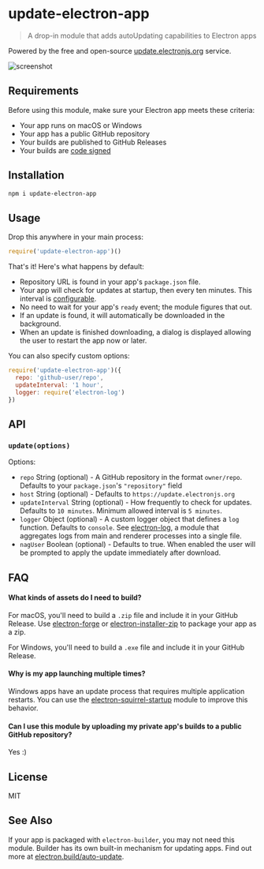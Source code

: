 # update-electron-app

> A drop-in module that adds autoUpdating capabilities to Electron apps

Powered by the free and open-source [update.electronjs.org](https://update.electronjs.org) service.

![screenshot](screenshot.png)

## Requirements

Before using this module, make sure your Electron app meets these criteria:

- Your app runs on macOS or Windows
- Your app has a public GitHub repository
- Your builds are published to GitHub Releases
- Your builds are [code signed]

## Installation

```sh
npm i update-electron-app
```

## Usage

Drop this anywhere in your main process:

```js
require('update-electron-app')()
```

That's it! Here's what happens by default:

- Repository URL is found in your app's `package.json` file.
- Your app will check for updates at startup, then every ten minutes. This interval is [configurable](#API).
- No need to wait for your app's `ready` event; the module figures that out.
- If an update is found, it will automatically be downloaded in the background.
- When an update is finished downloading, a dialog is displayed allowing the user to restart the app now or later.

You can also specify custom options:

```js
require('update-electron-app')({
  repo: 'github-user/repo',
  updateInterval: '1 hour',
  logger: require('electron-log')
})
```

## API

### `update(options)`

Options:

- `repo` String (optional) - A GitHub repository in the format `owner/repo`. Defaults to your `package.json`'s `"repository"` field
- `host` String (optional) - Defaults to `https://update.electronjs.org`
- `updateInterval` String (optional) - How frequently to check for updates. Defaults to `10 minutes`. Minimum allowed interval is `5 minutes`.
- `logger` Object (optional) - A custom logger object that defines a `log` function. Defaults to `console`. See [electron-log](https://github.com/megahertz/electron-log), a module that aggregates logs from main and renderer processes into a single file.
- `nagUser` Boolean (optional) - Defaults to true.  When enabled the user will be
  prompted to apply the update immediately after download.

## FAQ

#### What kinds of assets do I need to build?

For macOS, you'll need to build a `.zip` file and include it in your GitHub Release.
Use [electron-forge] or [electron-installer-zip] to package your app as a zip.

For Windows, you'll need to build a `.exe` file and include it in your GitHub Release.

#### Why is my app launching multiple times?

Windows apps have an update process that requires multiple application restarts.
You can use the [electron-squirrel-startup](https://github.com/mongodb-js/electron-squirrel-startup) module to improve this
behavior.

#### Can I use this module by uploading my private app's builds to a public GitHub repository?

Yes :)

## License

MIT

## See Also

If your app is packaged with `electron-builder`, you may not need this module.
Builder has its own built-in mechanism for updating apps. Find out more at
[electron.build/auto-update](https://www.electron.build/auto-update).

[electron-forge]: https://github.com/electron-userland/electron-forge
[electron-installer-zip]: https://github.com/mongodb-js/electron-installer-zip
[code signed]: https://github.com/electron/electron/blob/master/docs/tutorial/code-signing.md
